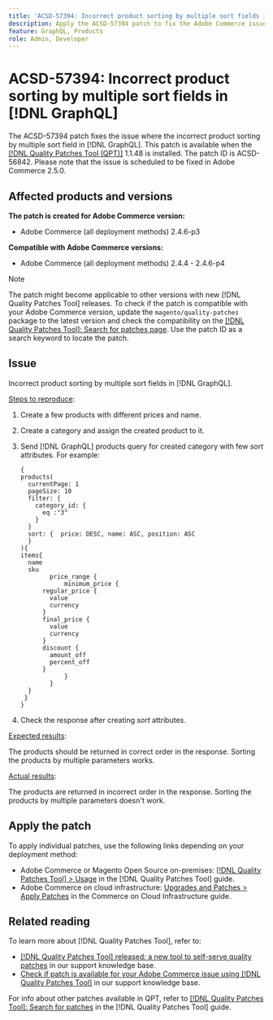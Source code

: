 ```yaml
---
title: 'ACSD-57394: Incorrect product sorting by multiple sort fields in [!DNL GraphQL]'
description: Apply the ACSD-57394 patch to fix the Adobe Commerce issue where the incorrect product sorting by multiple sort field in [!DNL GraphQL].
feature: GraphQL, Products
role: Admin, Developer
---
```

# ACSD-57394: Incorrect product sorting by multiple sort fields in [!DNL GraphQL]

The ACSD-57394 patch fixes the issue where the incorrect product sorting by multiple sort field in [!DNL GraphQL]. This patch is available when the [[!DNL Quality Patches Tool (QPT)]](/help/announcements/adobe-commerce-announcements/magento-quality-patches-released-new-tool-to-self-serve-quality-patches.md) 1.1.48 is installed. The patch ID is ACSD-56842. Please note that the issue is scheduled to be fixed in Adobe Commerce 2.5.0.

## Affected products and versions

**The patch is created for Adobe Commerce version:**

* Adobe Commerce (all deployment methods) 2.4.6-p3

**Compatible with Adobe Commerce versions:**

* Adobe Commerce (all deployment methods) 2.4.4 - 2.4.6-p4

>[!NOTE]
>
>The patch might become applicable to other versions with new [!DNL Quality Patches Tool] releases. To check if the patch is compatible with your Adobe Commerce version, update the `magento/quality-patches` package to the latest version and check the compatibility on the [[!DNL Quality Patches Tool]: Search for patches page](https://experienceleague.adobe.com/tools/commerce-quality-patches/index.html). Use the patch ID as a search keyword to locate the patch.

## Issue

Incorrect product sorting by multiple sort fields in [!DNL GraphQL].

<u>Steps to reproduce</u>:

1. Create a few products with different prices and name.
1. Create a category and assign the created product to it.
1. Send [!DNL GraphQL] products query for created category with few *sort* attributes. For example:
   
    ```
    {
    products(
      currentPage: 1
      pageSize: 10
      filter: {
        category_id: {
          eq :"3"
        }
      }
      sort: {  price: DESC, name: ASC, position: ASC
      }
    ){
    items{
      name
      sku
            price_range {
                minimum_price {
          regular_price {
            value
            currency
          }
          final_price {
            value
            currency
          }
          discount {
            amount_off
            percent_off
          }
                }
            }
      }
     }
   }
    ```

1. Check the response after creating *sort* attributes.

<u>Expected results</u>:

The products should be returned in correct order in the response. Sorting the products by multiple parameters works.

<u>Actual results</u>:

The products are returned in incorrect order in the response. Sorting the products by multiple parameters doesn't work.

## Apply the patch

To apply individual patches, use the following links depending on your deployment method:

* Adobe Commerce or Magento Open Source on-premises: [[!DNL Quality Patches Tool] > Usage](https://experienceleague.adobe.com/docs/commerce-operations/tools/quality-patches-tool/usage.html) in the [!DNL Quality Patches Tool] guide.
* Adobe Commerce on cloud infrastructure: [Upgrades and Patches > Apply Patches](https://experienceleague.adobe.com/docs/commerce-cloud-service/user-guide/develop/upgrade/apply-patches.html) in the Commerce on Cloud Infrastructure guide.

## Related reading

To learn more about [!DNL Quality Patches Tool], refer to:

* [[!DNL Quality Patches Tool] released: a new tool to self-serve quality patches](/help/announcements/adobe-commerce-announcements/magento-quality-patches-released-new-tool-to-self-serve-quality-patches.md) in our support knowledge base.
* [Check if patch is available for your Adobe Commerce issue using [!DNL Quality Patches Tool]](/help/support-tools/patches-available-in-qpt-tool/check-patch-for-magento-issue-with-magento-quality-patches.md) in our support knowledge base.

For info about other patches available in QPT, refer to [[!DNL Quality Patches Tool]: Search for patches](https://experienceleague.adobe.com/tools/commerce-quality-patches/index.html) in the [!DNL Quality Patches Tool] guide.
